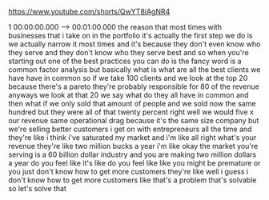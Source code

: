 https://www.youtube.com/shorts/QwYT8iAgNR4

1 00:00:00.000 --\> 00:01:00.000 the reason that most times with
businesses that i take on in the portfolio it's actually the first step
we do is we actually narrow it most times and it's because they don't
even know who they serve and they don't know who they serve best and so
when you're starting out one of the best practices you can do is the
fancy word is a common factor analysis but basically what is what are
all the best clients we have have in common so if we take 100 clients
and we look at the top 20 because there's a pareto they're probably
responsible for 80 of the revenue anyways we look at that 20 we say what
do they all have in common and then what if we only sold that amount of
people and we sold now the same hundred but they were all of that twenty
percent right well we would five x our revenue same operational drag
because it's the same size company but we're selling better customers i
get on with entrepreneurs all the time and they're like i think i've
saturated my market and i'm like all right what's your revenue they're
like two million bucks a year i'm like okay the market you're serving is
a 60 billion dollar industry and you are making two million dollars a
year do you feel like it's like do you feel like like you might be
premature or you just don't know how to get more customers they're like
well i guess i don't know how to get more customers like that's a
problem that's solvable so let's solve that
